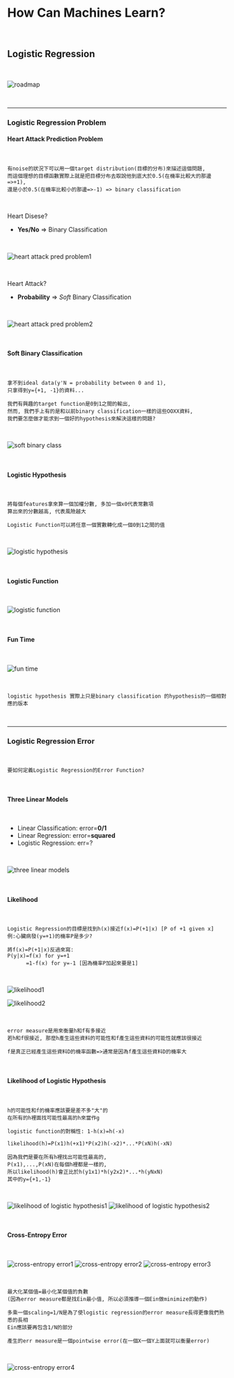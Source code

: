 # How Can Machines Learn?

<br />

## Logistic Regression

<br />

![roadmap](https://github.com/linda2020130/Notes_ML-Foundations/blob/master/Pictures/Week%2010/roadmap.PNG)

<br />

***

### Logistic Regression Problem

#### Heart Attack Prediction Problem

<br />

```
有noise的狀況下可以用一個target distribution(目標的分布)來描述這個問題,
而這個理想的目標函數實際上就是把目標分布去取說他到底大於0.5(在機率比較大的那邊=>+1), 
還是小於0.5(在機率比較小的那邊=>-1) => binary classification
```

<br />

Heart Disese? 
* **Yes/No** => Binary Classification

<br />

![heart attack pred problem1](https://github.com/linda2020130/Notes_ML-Foundations/blob/master/Pictures/Week%2010/heart%20attack%20pred%20problem1.PNG)

<br />

Heart Attack?
* **Probability** => *Soft* Binary Classification

<br />

![heart attack pred problem2](https://github.com/linda2020130/Notes_ML-Foundations/blob/master/Pictures/Week%2010/heart%20attack%20pred%20problem2.PNG)

<br />

#### Soft Binary Classification

<br />

```
拿不到ideal data(y'N = probability between 0 and 1),
只拿得到y={+1, -1}的資料...

我們有興趣的target function是0到1之間的輸出,
然而, 我們手上有的是和以前binary classification一樣的這些OOXX資料,
我們要怎麼做才能求到一個好的hypothesis來解決這樣的問題?
```

<br />

![soft binary class](https://github.com/linda2020130/Notes_ML-Foundations/blob/master/Pictures/Week%2010/soft%20binary%20class.PNG)

<br />

#### Logistic Hypothesis

<br />

```
將每個features拿來算一個加權分數, 多加一個x0代表常數項
算出來的分數越高, 代表風險越大

Logistic Function可以將任意一個實數轉化成一個0到1之間的值
```

<br />

![logistic hypothesis](https://github.com/linda2020130/Notes_ML-Foundations/blob/master/Pictures/Week%2010/logistic%20hypothesis.PNG)

<br />

#### Logistic Function

<br />

![logistic function](https://github.com/linda2020130/Notes_ML-Foundations/blob/master/Pictures/Week%2010/logistic%20function.PNG)

<br />

#### Fun Time

<br />

![fun time](https://github.com/linda2020130/Notes_ML-Foundations/blob/master/Pictures/Week%2010/fun%20time.PNG)

<br />

```
logistic hypothesis 實際上只是binary classification 的hypothesis的一個相對應的版本
```

<br />

***

### Logistic Regression Error

<br />

```
要如何定義Logistic Regression的Error Function?
```

<br />

#### Three Linear Models

<br />

* Linear Classification: error=**0/1**
* Linear Regression: error=**squared**
* Logistic Regression: err=?

<br />

![three linear models](https://github.com/linda2020130/Notes_ML-Foundations/blob/master/Pictures/Week%2010/three%20linear%20models.PNG)

<br />

#### Likelihood

<br />

```
Logistic Regression的目標是找到h(x)接近f(x)=P(+1|x) [P of +1 given x]
例:心臟病發(y=+1)的機率P是多少?

將f(x)=P(+1|x)反過來寫:
P(y|x)=f(x) for y=+1
      =1-f(x) for y=-1 [因為機率P加起來要是1]
```

<br />

![likelihood1](https://github.com/linda2020130/Notes_ML-Foundations/blob/master/Pictures/Week%2010/likelihood1.PNG)

![likelihood2](https://github.com/linda2020130/Notes_ML-Foundations/blob/master/Pictures/Week%2010/likelihood2.PNG)

<br />

```
error measure是用來衡量h和f有多接近
若h和f很接近, 那麼h產生這些資料的可能性和f產生這些資料的可能性就應該很接近

f是真正已經產生這些資料D的機率函數=>通常是因為f產生這些資料D的機率大
```

<br />

#### Likelihood of Logistic Hypothesis

<br />

```
h的可能性和f的機率應該要是差不多"大"的
在所有的h裡面找可能性最高的h來當作g

logistic function的對稱性: 1-h(x)=h(-x)

likelihood(h)=P(x1)h(+x1)*P(x2)h(-x2)*...*P(xN)h(-xN)

因為我們是要在所有h裡找出可能性最高的,
P(x1),...,P(xN)在每個h裡都是一樣的,
所以likelihood(h)會正比於h(y1x1)*h(y2x2)*...*h(yNxN)
其中的y={+1,-1}
```

<br />

![likelihood of logistic hypothesis1](https://github.com/linda2020130/Notes_ML-Foundations/blob/master/Pictures/Week%2010/likelihood%20of%20logistic%20hypothesis1.PNG)
![likelihood of logistic hypothesis2](https://github.com/linda2020130/Notes_ML-Foundations/blob/master/Pictures/Week%2010/likelihood%20of%20logistic%20hypothesis2.PNG)

<br />

#### Cross-Entropy Error

<br />

![cross-entropy error1](https://github.com/linda2020130/Notes_ML-Foundations/blob/master/Pictures/Week%2010/cross-entropy%20error1.PNG)
![cross-entropy error2](https://github.com/linda2020130/Notes_ML-Foundations/blob/master/Pictures/Week%2010/cross-entropy%20error2.PNG)
![cross-entropy error3](https://github.com/linda2020130/Notes_ML-Foundations/blob/master/Pictures/Week%2010/cross-entropy%20error3.PNG)

<br />

```
最大化某個值=最小化某個值的負數
(因為error measure都是找Ein最小值, 所以必須推導一個Ein做minimize的動作)

多乘一個scaling=1/N是為了使logistic regression的error measure長得更像我們熟悉的長相
Ein應該要再包含1/N的部分

產生的err measure是一個pointwise error(在一個X一個Y上面就可以衡量error)
```

<br />

![cross-entropy error4](https://github.com/linda2020130/Notes_ML-Foundations/blob/master/Pictures/Week%2010/cross-entropy%20error4.PNG)

<br />






